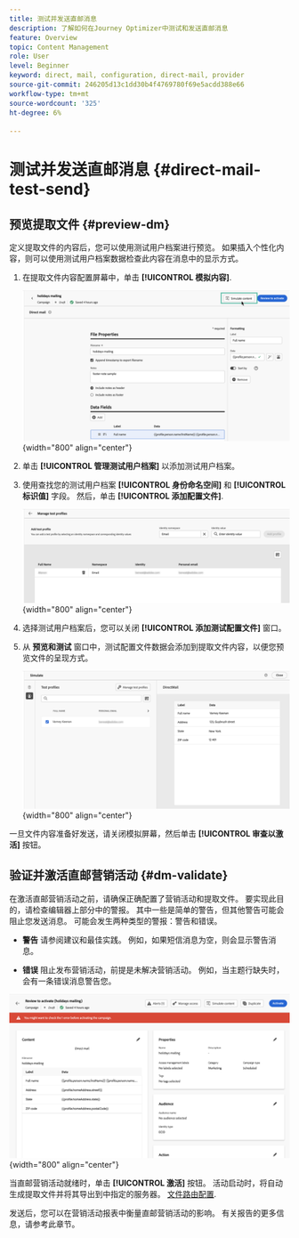 ```yaml
---
title: 测试并发送直邮消息
description: 了解如何在Journey Optimizer中测试和发送直邮消息
feature: Overview
topic: Content Management
role: User
level: Beginner
keyword: direct, mail, configuration, direct-mail, provider
source-git-commit: 246205d13c1dd30b4f4769780f69e5acdd388e66
workflow-type: tm+mt
source-wordcount: '325'
ht-degree: 6%

---
```


# 测试并发送直邮消息 {#direct-mail-test-send}

## 预览提取文件 {#preview-dm}

定义提取文件的内容后，您可以使用测试用户档案进行预览。 如果插入个性化内容，则可以使用测试用户档案数据检查此内容在消息中的显示方式。

1. 在提取文件内容配置屏幕中，单击 **[!UICONTROL 模拟内容]**.

   ![](assets/direct-mail-simulate-button.png){width="800" align="center"}

1. 单击 **[!UICONTROL 管理测试用户档案]** 以添加测试用户档案。

1. 使用查找您的测试用户档案 **[!UICONTROL 身份命名空间]** 和 **[!UICONTROL 标识值]** 字段。 然后，单击 **[!UICONTROL 添加配置文件]**.

   ![](assets/direct-mail-test-profile.png){width="800" align="center"}

1. 选择测试用户档案后，您可以关闭 **[!UICONTROL 添加测试配置文件]** 窗口。

1. 从 **预览和测试** 窗口中，测试配置文件数据会添加到提取文件内容，以便您预览文件的呈现方式。

   ![](assets/direct-mail-simulate.png){width="800" align="center"}

一旦文件内容准备好发送，请关闭模拟屏幕，然后单击 **[!UICONTROL 审查以激活]** 按钮。

## 验证并激活直邮营销活动 {#dm-validate}

在激活直邮营销活动之前，请确保正确配置了营销活动和提取文件。 要实现此目的，请检查编辑器上部分中的警报。 其中一些是简单的警告，但其他警告可能会阻止您发送消息。 可能会发生两种类型的警报：警告和错误。

* **警告** 请参阅建议和最佳实践。 例如，如果短信消息为空，则会显示警告消息。

* **错误** 阻止发布营销活动，前提是未解决营销活动。 例如，当主题行缺失时，会有一条错误消息警告您。

![](assets/direct-mail-review.png){width="800" align="center"}

当直邮营销活动就绪时，单击 **[!UICONTROL 激活]** 按钮。 活动启动时，将自动生成提取文件并将其导出到中指定的服务器。 [文件路由配置](../direct-mail/direct-mail-configuration.md).

发送后，您可以在营销活动报表中衡量直邮营销活动的影响。 有关报告的更多信息，请参考此章节。
